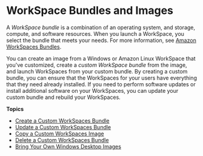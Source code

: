 # WorkSpace Bundles and Images<a name="amazon-workspaces-bundles"></a>

A *WorkSpace bundle* is a combination of an operating system, and storage, compute, and software resources\. When you launch a WorkSpace, you select the bundle that meets your needs\. For more information, see [Amazon WorkSpaces Bundles](https://aws.amazon.com/workspaces/details/#Amazon_WorkSpaces_Bundles)\.

You can create an image from a Windows or Amazon Linux WorkSpace that you've customized, create a *custom WorkSpace bundle* from the image, and launch WorkSpaces from your custom bundle\. By creating a custom bundle, you can ensure that the WorkSpaces for your users have everything that they need already installed\. If you need to perform software updates or install additional software on your WorkSpaces, you can update your custom bundle and rebuild your WorkSpaces\.

**Topics**
+ [Create a Custom WorkSpaces Bundle](create-custom-bundle.md)
+ [Update a Custom WorkSpaces Bundle](update-custom-bundle.md)
+ [Copy a Custom WorkSpaces Image](copy-custom-image.md)
+ [Delete a Custom WorkSpaces Bundle](delete_bundle.md)
+ [Bring Your Own Windows Desktop Images](byol-windows-images.md)